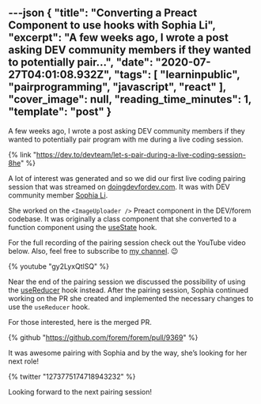 ---json
{
  "title": "Converting a Preact Component to use hooks with Sophia Li",
  "excerpt": "A few weeks ago, I wrote a post asking DEV community members if they wanted to potentially pair...",
  "date": "2020-07-27T04:01:08.932Z",
  "tags": [
    "learninpublic",
    "pairprogramming",
    "javascript",
    "react"
  ],
  "cover_image": null,
  "reading_time_minutes": 1,
  "template": "post"
}
---

A few weeks ago, I wrote a post asking DEV community members if they wanted to potentially pair program with me during a live coding session.

{% link "https://dev.to/devteam/let-s-pair-during-a-live-coding-session-8he" %}

A lot of interest was generated and so we did our first live coding pairing session that was streamed on [doingdevfordev.com](https://doingdevfordev.com). It was with DEV community member [Sophia Li](https://twitter.com/sophia_wyl).

She worked on the `<ImageUploader />` Preact component in the DEV/forem codebase. It was originally a class component that she converted to a function component using the [useState](https://reactjs.org/docs/hooks-reference.html#usestate) hook.

For the full recording of the pairing session check out the YouTube video below. Also, feel free to subscribe to [my channel](https://m.youtube.com/channel/UCBLlEq0co24VFJIMEHNcPOQ). 😉

{% youtube "gy2LyxQtlSQ" %}

Near the end of the pairing session we discussed the possibility of using the [useReducer](https://reactjs.org/docs/hooks-reference.html#usereducer) hook instead. After the pairing session, Sophia continued working on the PR she created and implemented the necessary changes to use the `useReducer` hook.

For those interested, here is the merged PR.

{% github "https://github.com/forem/forem/pull/9369" %}

It was awesome pairing with Sophia and by the way, she’s looking for her next role!

{% twitter "1273775174718943232" %}

Looking forward to the next pairing session!
